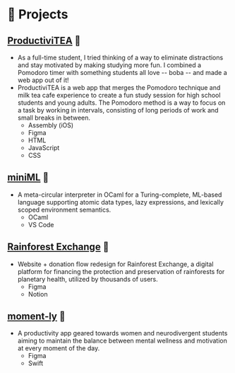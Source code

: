 # 🧪 Projects

## [ProductiviTEA](productivitea.glitch.me) 🔗
- As a full-time student, I tried thinking of a way to eliminate distractions and stay motivated by making studying more fun. I combined a Pomodoro timer with something students all love -- boba -- and made a web app out of it!
- ProductiviTEA is a web app that merges the Pomodoro technique and milk tea cafe experience to create a fun study session for high school students and young adults. The Pomodoro method is a way to focus on a task by working in intervals, consisting of long periods of work and small breaks in between.
  - Assembly (iOS)
  - Figma
  - HTML
  - JavaScript
  - CSS

## [miniML]() 🔗
- A meta-circular interpreter in OCaml for a Turing-complete, ML-based language supporting atomic data types, lazy expressions, and lexically scoped environment semantics.
  - OCaml
  - VS Code

## [Rainforest Exchange](https://www.figma.com/file/obLB4kuubRMVPBcWtOSXUo/RX-EXTERNAL?type=design&node-id=0%3A1&mode=design&t=x4qTXx6QagCC3nw7-1) 🔗
- Website + donation flow redesign for Rainforest Exchange, a digital platform for financing the protection and preservation of rainforests for planetary health, utilized by thousands of users.
  - Figma
  - Notion

## [moment-ly](https://github.com/briannachan3/moment-ly) 🔗
- A productivity app geared towards women and neurodivergent students aiming to maintain the balance between mental wellness and motivation at every moment of the day.
  - Figma
  - Swift


